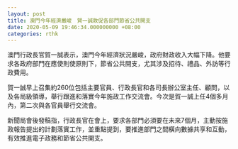 ```yaml
---
layout: post
title: 澳門今年經濟嚴峻　賀一誠敦促各部門節省公共開支
date: 2020-05-09 19:46:34.000000000 +08:00
categories: rthk
---
```


澳門行政長官賀一誠表示，澳門今年經濟狀況嚴峻，政府財政收入大幅下降。他要求各政府部門在應使則使原則下，節省公共開支，尤其涉及招待、禮品、外訪等行政費用。

賀一誠早上召集約260位包括主要官員、行政長官和各司長辦公室主任、顧問，以及各局級領導，舉行跟進和落實今年施政工作交流會。今次是賀一誠上任4個多月內，第二次與各官員舉行交流會。

新聞局會後發稿指，行政長官在會上，要求各部門必須要在未來7個月，主動按施政報告提出的計劃落實工作，並重點提到，要推進部門之間橫向數據共享和互動，有效推進電子政務和節省公共開支。
